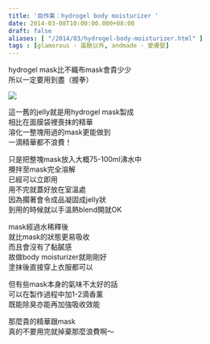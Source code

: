 ```yaml
---
title: '自作業：hydrogel body moisturizer '
date: 2014-03-08T10:00:00.000+08:00
draft: false
aliases: [ "/2014/03/hydrogel-body-moisturizer.html" ]
tags : [glamorous - 蛋臉以外, andmade - 愛膚堅]
---
```


hydrogel mask比不織布mask會貴少少  
所以一定要用到盡（握拳）  

![](/images/diyhydrogel.jpg)

這一舊的jelly就是用hydrogel mask製成  
相比在面膜袋裡喪抹的精華  
溶化一整塊用過的mask更能做到  
一滴精華都不浪費！  
  
只是把整塊mask放入大概75-100ml沸水中  
攪拌至mask完全溶解  
已經可以立即用  
用不完就蓋好放在室溫處  
因為擱著會令成品凝固成jelly狀  
到用的時候就以手溫熱blend開就OK  
  
mask經過水稀釋後  
就比mask的狀態更易吸收  
而且會沒有了黏膩感  
故做body moisturizer就剛剛好  
塗抹後直接穿上衣服都可以  
  
但有些mask本身的氣味不太好的話  
可以在製作過程中加1-2滴香薰  
既能除臭亦能再加強吸收效能  
  
那麼貴的精華跟mask  
真的不要用完就掉棄那麼浪費啊～
